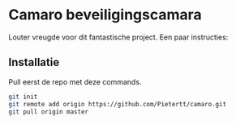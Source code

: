 # Camaro beveiligingscamara

Louter vreugde voor dit fantastische project. Een paar instructies:

## Installatie

Pull eerst de repo met deze commands.

```bash
git init
git remote add origin https://github.com/Pietertt/camaro.git
git pull origin master
```


